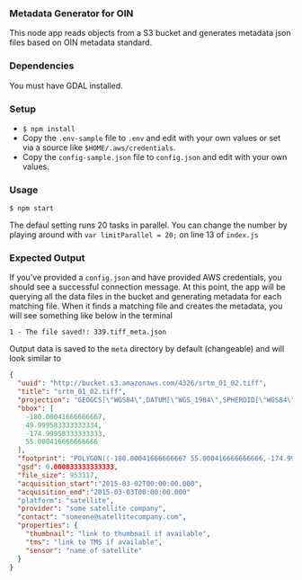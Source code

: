 ### Metadata Generator for OIN

This node app reads objects from a S3 bucket and generates metadata json files based on OIN metadata standard.

### Dependencies

You must have GDAL installed.

### Setup

- `$ npm install`
- Copy the `.env-sample` file to `.env` and edit with your own values or set via a source like `$HOME/.aws/credentials`.
- Copy the `config-sample.json` file to `config.json` and edit with your own values.


### Usage

    $ npm start

The defaul setting runs 20 tasks in parallel. You can change the number by playing around with `var limitParallel = 20;` on line 13 of `index.js`

### Expected Output

If you've provided a `config.json` and have provided AWS credentials, you should see a successful connection message. At this point, the app will be querying all the data files in the bucket and generating metadata for each matching file. When it finds a matching file and creates the metadata, you will see something like below in the terminal

`1 - The file saved!: 339.tiff_meta.json`

Output data is saved to the `meta` directory by default (changeable) and will look similar to 

```json
{
  "uuid": "http://bucket.s3.amazonaws.com/4326/srtm_01_02.tiff",
  "title": "srtm_01_02.tiff",
  "projection": "GEOGCS[\"WGS84\",DATUM[\"WGS_1984\",SPHEROID[\"WGS84\",6378137,298.257223563,AUTHORITY[\"EPSG\",\"7030\"]],AUTHORITY[\"EPSG\",\"6326\"]],PRIMEM[\"Greenwich\",0],UNIT[\"degree\",0.0174532925199433],AUTHORITY[\"EPSG\",\"4326\"]]",
  "bbox": [
    -180.00041666666667,
    49.999583333333334,
    -174.99958333333333,
    55.000416666666666
  ],
  "footprint": "POLYGON((-180.00041666666667 55.000416666666666,-174.99958333333333 55.000416666666666,-174.99958333333333 49.999583333333334,-180.00041666666667 49.999583333333334,-180.00041666666667 55.000416666666666))",
  "gsd": 0.000833333333333,
  "file_size": 953117,
  "acquisition_start":"2015-03-02T00:00:00.000",
  "acquisition_end":"2015-03-03T00:00:00.000"
  "platform": "satellite",
  "provider": "some satellite company",
  "contact": "someone@satellitecompany.com",
  "properties": {
    "thumbnail": "link to thumbnail if available",
    "tms": "link to TMS if available",
    "sensor": "name of satellite"
  }
}
```

    
    

